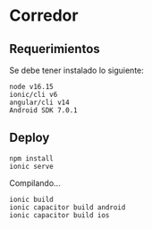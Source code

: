 # Corredor

## Requerimientos

Se debe tener instalado lo siguiente:

```
node v16.15
ionic/cli v6
angular/cli v14
Android SDK 7.0.1
```
## Deploy

```
npm install
ionic serve
```
Compilando...
```
ionic build
ionic capacitor build android
ionic capacitor build ios
```